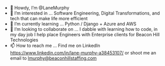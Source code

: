- 👋 Howdy, I’m @LaneMurphy
- 👀 I’m interested in ... Software Engineering, Digital Transformations, and tech that can make life more efficient 
- 🌱 I’m currently learning ... Python / Django + Azure and AWS
- 💞️ I’m looking to collaborate on ... I dabble with learning how to code, in my day job I help place Engineers with Enterprise clients for Beacon Hill Technologies
- 📫 How to reach me ... Find me on LinkedIn https://www.linkedin.com/in/lane-murphy-a38453107/ or shoot me an email to lmurphy@beaconhillstaffing.com

<!---
LaneMurphy/LaneMurphy is a ✨ special ✨ repository because its `README.md` (this file) appears on your GitHub profile.
You can click the Preview link to take a look at your changes.
--->
